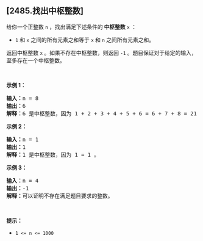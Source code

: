 ## [2485.找出中枢整数]
<p>给你一个正整数 <code>n</code> ，找出满足下述条件的<strong> 中枢整数</strong> <code>x</code> ：</p>

<ul>
	<li><code>1</code> 和 <code>x</code> 之间的所有元素之和等于 <code>x</code> 和 <code>n</code> 之间所有元素之和。</li>
</ul>

<p>返回中枢整数<em> </em><code>x</code> 。如果不存在中枢整数，则返回 <code>-1</code> 。题目保证对于给定的输入，至多存在一个中枢整数。</p>

<p>&nbsp;</p>

<p><strong class="example">示例 1：</strong></p>

<pre>
<strong>输入：</strong>n = 8
<strong>输出：</strong>6
<strong>解释：</strong>6 是中枢整数，因为 1 + 2 + 3 + 4 + 5 + 6 = 6 + 7 + 8 = 21 。
</pre>

<p><strong class="example">示例 2：</strong></p>

<pre>
<strong>输入：</strong>n = 1
<strong>输出：</strong>1
<strong>解释：</strong>1 是中枢整数，因为 1 = 1 。
</pre>

<p><strong class="example">示例 3：</strong></p>

<pre>
<strong>输入：</strong>n = 4
<strong>输出：</strong>-1
<strong>解释：</strong>可以证明不存在满足题目要求的整数。</pre>

<p>&nbsp;</p>

<p><strong>提示：</strong></p>

<ul>
	<li><code>1 &lt;= n &lt;= 1000</code></li>
</ul>
